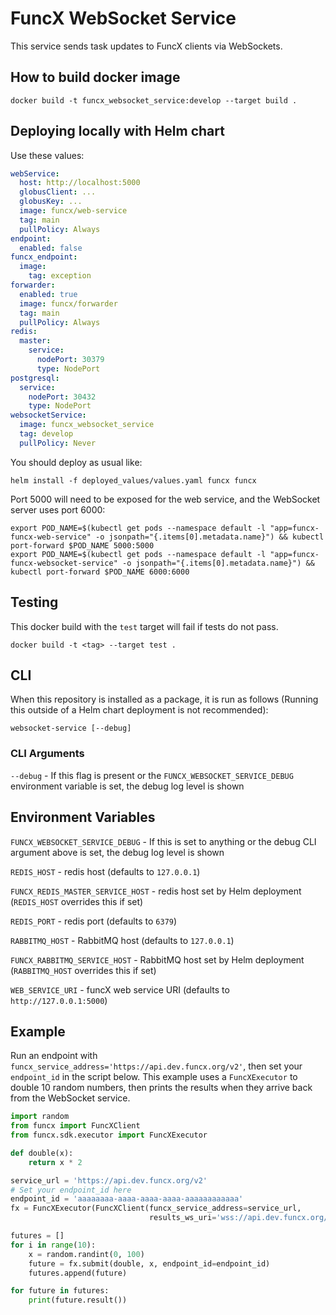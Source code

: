 # FuncX WebSocket Service

This service sends task updates to FuncX clients via WebSockets.

## How to build docker image

```
docker build -t funcx_websocket_service:develop --target build .
```

## Deploying locally with Helm chart

Use these values:

```yaml
webService:
  host: http://localhost:5000
  globusClient: ...
  globusKey: ...
  image: funcx/web-service
  tag: main
  pullPolicy: Always
endpoint:
  enabled: false
funcx_endpoint:
  image:
    tag: exception
forwarder:
  enabled: true
  image: funcx/forwarder
  tag: main
  pullPolicy: Always
redis:
  master:
    service:
      nodePort: 30379
      type: NodePort
postgresql:
  service:
    nodePort: 30432
    type: NodePort
websocketService:
  image: funcx_websocket_service
  tag: develop
  pullPolicy: Never
```

You should deploy as usual like:

```
helm install -f deployed_values/values.yaml funcx funcx
```

Port 5000 will need to be exposed for the web service, and the WebSocket server uses port 6000:

```
export POD_NAME=$(kubectl get pods --namespace default -l "app=funcx-funcx-web-service" -o jsonpath="{.items[0].metadata.name}") && kubectl port-forward $POD_NAME 5000:5000
export POD_NAME=$(kubectl get pods --namespace default -l "app=funcx-funcx-websocket-service" -o jsonpath="{.items[0].metadata.name}") && kubectl port-forward $POD_NAME 6000:6000
```

## Testing

This docker build with the `test` target will fail if tests do not pass.

```
docker build -t <tag> --target test .
```

## CLI

When this repository is installed as a package, it is run as follows (Running this outside of a Helm chart deployment is not recommended):

```
websocket-service [--debug]
```

### CLI Arguments

`--debug` - If this flag is present or the `FUNCX_WEBSOCKET_SERVICE_DEBUG` environment variable is set, the debug log level is shown

## Environment Variables

`FUNCX_WEBSOCKET_SERVICE_DEBUG` - If this is set to anything or the debug CLI argument above is set, the debug log level is shown

`REDIS_HOST` - redis host (defaults to `127.0.0.1`)

`FUNCX_REDIS_MASTER_SERVICE_HOST` - redis host set by Helm deployment (`REDIS_HOST` overrides this if set)

`REDIS_PORT` - redis port (defaults to `6379`)

`RABBITMQ_HOST` - RabbitMQ host (defaults to `127.0.0.1`)

`FUNCX_RABBITMQ_SERVICE_HOST` - RabbitMQ host set by Helm deployment (`RABBITMQ_HOST` overrides this if set)

`WEB_SERVICE_URI` - funcX web service URI (defaults to `http://127.0.0.1:5000`)

## Example

Run an endpoint with `funcx_service_address='https://api.dev.funcx.org/v2'`, then set your `endpoint_id` in the script below. This example uses a `FuncXExecutor` to double 10 random numbers, then prints the results when they arrive back from the WebSocket service.

```python
import random
from funcx import FuncXClient
from funcx.sdk.executor import FuncXExecutor

def double(x):
    return x * 2

service_url = 'https://api.dev.funcx.org/v2'
# Set your endpoint_id here
endpoint_id = 'aaaaaaaa-aaaa-aaaa-aaaa-aaaaaaaaaaaa'
fx = FuncXExecutor(FuncXClient(funcx_service_address=service_url,
                               results_ws_uri='wss://api.dev.funcx.org/ws/v2/'))

futures = []
for i in range(10):
    x = random.randint(0, 100)
    future = fx.submit(double, x, endpoint_id=endpoint_id)
    futures.append(future)

for future in futures:
    print(future.result())
```
